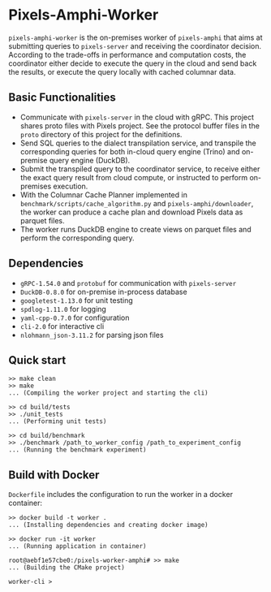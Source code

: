 # Pixels-Amphi-Worker

`pixels-amphi-worker` is the on-premises worker of `pixels-amphi` that aims at submitting queries to
`pixels-server` and receiving the coordinator decision. According to the trade-offs in performance and computation
costs,
the coordinator either decide to execute the query in the cloud and send back the results, or execute the query
locally with cached columnar data.

## Basic Functionalities

- Communicate with `pixels-server` in the cloud with gRPC. This project shares proto files with Pixels project.
  See the protocol buffer files in the `proto` directory of this project for the definitions.
- Send SQL queries to the dialect transpilation service, and transpile the corresponding queries for both
  in-cloud query engine (Trino) and on-premise query engine (DuckDB).
- Submit the transpiled query to the coordinator service, to receive either the
  exact query result from cloud compute, or instructed to perform on-premises execution.
- With the Columnar Cache Planner implemented in `benchmark/scripts/cache_algorithm.py`
  and `pixels-amphi/downloader`, the worker can produce a cache plan and download Pixels data as parquet files.
- The worker runs DuckDB engine to create views on parquet files and perform the corresponding query.

## Dependencies

- `gRPC-1.54.0` and `protobuf` for communication with `pixels-server`
- `DuckDB-0.8.0` for on-premise in-process database
- `googletest-1.13.0` for unit testing
- `spdlog-1.11.0` for logging
- `yaml-cpp-0.7.0` for configuration
- `cli-2.0` for interactive cli
- `nlohmann_json-3.11.2` for parsing json files

## Quick start

```
>> make clean
>> make
... (Compiling the worker project and starting the cli)

>> cd build/tests
>> ./unit_tests
... (Performing unit tests)

>> cd build/benchmark
>> ./benchmark /path_to_worker_config /path_to_experiment_config
... (Running the benchmark experiment)
```

## Build with Docker

`Dockerfile` includes the configuration to run the worker in a docker container:

```
>> docker build -t worker .
... (Installing dependencies and creating docker image)

>> docker run -it worker
... (Running application in container)

root@aebf1e57cbe0:/pixels-worker-amphi# >> make
... (Building the CMake project)

worker-cli > 
```